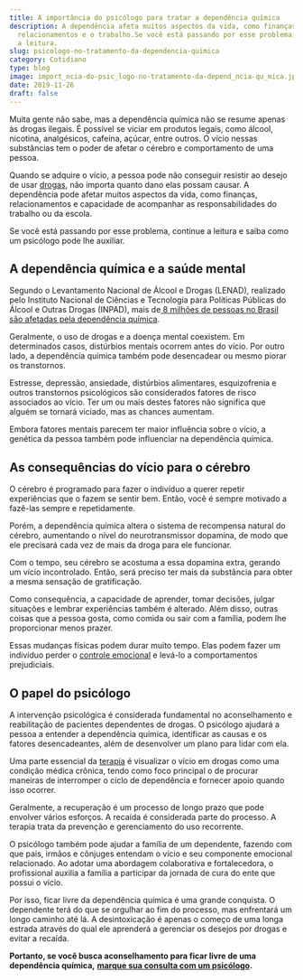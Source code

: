 ```yaml
---
title: A importância do psicólogo para tratar a dependência química
description: A dependência afeta muitos aspectos da vida, como finanças,
  relacionamentos e o trabalho.Se você está passando por esse problema, continue
  a leitura.
slug: psicologo-no-tratamento-da-dependencia-quimica
category: Cotidiano
type: blog
image: import_ncia-do-psic_logo-no-tratamento-da-depend_ncia-qu_mica.jpg
date: 2019-11-26
draft: false
---
```


Muita gente não sabe, mas a dependência química não se resume apenas às drogas ilegais. É possível se viciar em produtos legais, como álcool, nicotina, analgésicos, cafeína, açúcar, entre outros. O vício nessas substâncias tem o poder de afetar o cérebro e comportamento de uma pessoa.

Quando se adquire o vício, a pessoa pode não conseguir resistir ao desejo de usar [drogas](/drogas-e-seus-vicios-sociais/), não importa quanto dano elas possam causar. A dependência pode afetar muitos aspectos da vida, como finanças, relacionamentos e capacidade de acompanhar as responsabilidades do trabalho ou da escola.

Se você está passando por esse problema, continue a leitura e saiba como um psicólogo pode lhe auxiliar.

## A dependência química e a saúde mental

Segundo o Levantamento Nacional de Álcool e Drogas (LENAD), realizado pelo Instituto Nacional de Ciências e Tecnologia para Políticas Públicas do Álcool e Outras Drogas (INPAD), mais de[ 8 milhões de pessoas no Brasil são afetadas pela dependência química](https://politica.estadao.com.br/blogs/fausto-macedo/os-dependentes-quimicos-precisam-de-mim/).

Geralmente, o uso de drogas e a doença mental coexistem. Em determinados casos, distúrbios mentais ocorrem antes do vício. Por outro lado, a dependência química também pode desencadear ou mesmo piorar os transtornos.

Estresse, depressão, ansiedade, distúrbios alimentares, esquizofrenia e outros transtornos psicológicos são considerados fatores de risco associados ao vício. Ter um ou mais destes fatores não significa que alguém se tornará viciado, mas as chances aumentam.

Embora fatores mentais parecem ter maior influência sobre o vício, a genética da pessoa também pode influenciar na dependência química.

## As consequências do vício para o cérebro

O cérebro é programado para fazer o indivíduo a querer repetir experiências que o fazem se sentir bem. Então, você é sempre motivado a fazê-las sempre e repetidamente.

Porém, a dependência química altera o sistema de recompensa natural do cérebro, aumentando o nível do neurotransmissor dopamina, de modo que ele precisará cada vez de mais da droga para ele funcionar.

Com o tempo, seu cérebro se acostuma a essa dopamina extra, gerando um vício incontrolado. Então, será preciso ter mais da substância para obter a mesma sensação de gratificação.

Como consequência, a capacidade de aprender, tomar decisões, julgar situações e lembrar experiências também é alterado. Além disso, outras coisas que a pessoa gosta, como comida ou sair com a família, podem lhe proporcionar menos prazer.

Essas mudanças físicas podem durar muito tempo. Elas podem fazer um indivíduo perder o [controle emocional](/como-controlar-suas-emocoes/) e levá-lo a comportamentos prejudiciais.

## O papel do psicólogo

A intervenção psicológica é considerada fundamental no aconselhamento e reabilitação de pacientes dependentes de drogas. O psicólogo ajudará a pessoa a entender a dependência química, identificar as causas e os fatores desencadeantes, além de desenvolver um plano para lidar com ela.

Uma parte essencial da [terapia](/terapia-em-compulsoes/) é visualizar o vício em drogas como uma condição médica crônica, tendo como foco principal o de procurar maneiras de interromper o ciclo de dependência e fornecer apoio quando isso ocorrer.

Geralmente, a recuperação é um processo de longo prazo que pode envolver vários esforços. A recaída é considerada parte do processo. A terapia trata da prevenção e gerenciamento do uso recorrente.

O psicólogo também pode ajudar a família de um dependente, fazendo com que pais, irmãos e cônjuges entendam o vício e seu componente emocional relacionado. Ao adotar uma abordagem colaborativa e fortalecedora, o profissional auxilia a família a participar da jornada de cura do ente que possui o vício.

Por isso, ficar livre da dependência química é uma grande conquista. O dependente terá do que se orgulhar ao fim do processo, mas enfrentará um longo caminho até lá. A desintoxicação é apenas o começo de uma longa estrada através do qual ele aprenderá a gerenciar os desejos por drogas e evitar a recaída.

**Portanto, se você busca aconselhamento para ficar livre de uma dependência química,** [**marque sua consulta com um psicólogo**](/contato/)**.**
